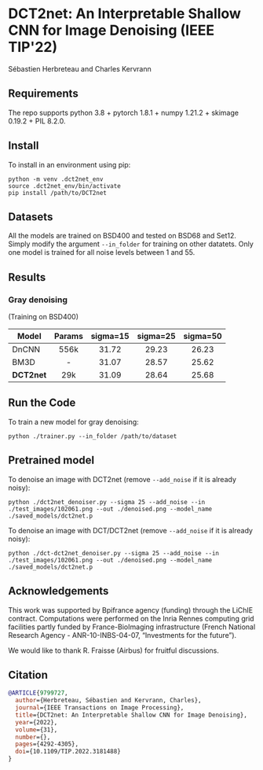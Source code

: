 # DCT2net: An Interpretable Shallow CNN for Image Denoising (IEEE TIP'22)
Sébastien Herbreteau and Charles Kervrann

## Requirements

The repo supports python 3.8 + pytorch 1.8.1 + numpy 1.21.2 + skimage 0.19.2 + PIL 8.2.0.

## Install

To install in an environment using pip:

```
python -m venv .dct2net_env
source .dct2net_env/bin/activate
pip install /path/to/DCT2net
```

## Datasets
All the models are trained on BSD400 and tested on BSD68 and Set12. Simply modify the argument ``--in_folder`` for training on other datatets. Only one model is trained for all noise levels between 1 and 55.

## Results

### Gray denoising
(Training on BSD400)

| Model   | Params | sigma=15 | sigma=25 | sigma=50 |
|---------|:------:|:-------:|:--------:|:--------:|
| DnCNN   |   556k          |   31.72       |    29.23      |    26.23      |
| BM3D   |   -    |   31.07       |    28.57      |    25.62      |
| **DCT2net** |  29k    |   31.09       |  28.64       |   25.68       |


## Run the Code

To train a new model for gray denoising:
```
python ./trainer.py --in_folder /path/to/dataset
```

## Pretrained model

To denoise an image with DCT2net (remove ``--add_noise`` if it is already noisy):
```
python ./dct2net_denoiser.py --sigma 25 --add_noise --in ./test_images/102061.png --out ./denoised.png --model_name ./saved_models/dct2net.p
```

To denoise an image with DCT/DCT2net (remove ``--add_noise`` if it is already noisy):
```
python ./dct-dct2net_denoiser.py --sigma 25 --add_noise --in ./test_images/102061.png --out ./denoised.png --model_name ./saved_models/dct2net.p
```


## Acknowledgements

This work was supported by Bpifrance agency (funding) through the LiChIE contract. Computations  were performed on the Inria Rennes computing grid facilities partly funded by France-BioImaging infrastructure (French National Research Agency - ANR-10-INBS-04-07, “Investments for the future”).

We would like to thank R. Fraisse (Airbus) for fruitful  discussions. 

## Citation
```BibTex
@ARTICLE{9799727,
  author={Herbreteau, Sébastien and Kervrann, Charles},
  journal={IEEE Transactions on Image Processing}, 
  title={DCT2net: An Interpretable Shallow CNN for Image Denoising}, 
  year={2022},
  volume={31},
  number={},
  pages={4292-4305},
  doi={10.1109/TIP.2022.3181488}
}
```
